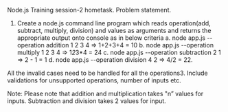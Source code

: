 Node.js Training session-2 hometask.
Problem statement.

1. Create a node.js command line program which reads operation(add, subtract, multiply, division) and values as arguments and returns the appropriate output onto console as in below criteria
a. node app.js --operation addition 1 2 3 4 => 1+2+3+4 = 10
b. node app.js --operation multiply 1 2 3 4 => 1*2*3*4 = 24
c. node app.js --operation subtraction 2 1 => 2 - 1 = 1
d. node app.js --operation division 4 2 => 4/2 = 22. 

All the invalid cases need to be handled for all the operations3. Include validations for unsupported operations, number of inputs etc.

Note: Please note that addition and multiplication takes "n” values for inputs. Subtraction and division takes 2 values for input.
